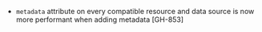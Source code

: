 * `metadata` attribute on every compatible resource and data source is now more performant when adding metadata [GH-853]
